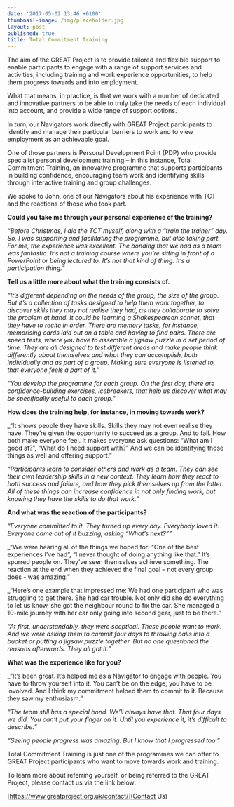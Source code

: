 ```yaml
---
date: '2017-05-02 13:46 +0100'
thumbnail-image: /img/placeholder.jpg
layout: post
published: true
title: Total Commitment Training
---
```


The aim of the GREAT Project is to provide tailored and flexible support to enable participants to engage with a range of support services and activities, including training and work experience opportunities, to help them progress towards and into employment. 

What that means, in practice, is that we work with a number of dedicated and innovative partners to be able to truly take the needs of each individual into account, and provide a wide range of support options. 

In turn, our Navigators work directly with GREAT Project participants to identify and manage their particular barriers to work and to view employment as an achievable goal.

One of those partners is Personal Development Point (PDP) who provide specialist personal development training – in this instance, Total Commitment Training, an innovative programme that supports participants in building confidence, encouraging team work and identifying skills through interactive training and group challenges.  

We spoke to John, one of our Navigators about his experience with TCT and the reactions of those who took part. 

**Could you take me through your personal experience of the training?**

_“Before Christmas, I did the TCT myself, along with a “train the trainer” day. So, I was supporting and facilitating the programme, but also taking part. For me, the experience was excellent. The bonding that we had as a team was fantastic. It’s not a training course where you’re sitting in front of a PowerPoint or being lectured to. It’s not that kind of thing. It’s a participation thing.”_

**Tell us a little more about what the training consists of.**

_“It’s different depending on the needs of the group, the size of the group. But it’s a collection of tasks designed to help them work together, to discover skills they may not realise they had, as they collaborate to solve the problem at hand. It could be learning a Shakespearean sonnet, that they have to recite in order. There are memory tasks, for instance, memorising cards laid out on a table and having to find pairs. There are speed tests, where you have to assemble a jigsaw puzzle in a set period of time. They are all designed to test different areas and make people think differently about themselves and what they can accomplish, both individually and as part of a group. Making sure everyone is listened to, that everyone feels a part of it.”_

_“You develop the programme for each group. On the first day, there are confidence-building exercises, icebreakers, that help us discover what may be specifically useful to each group.”_

**How does the training help, for instance, in moving towards work?**

_“It shows people they have skills. Skills they may not even realise they have. They’re given the opportunity to succeed as a group. And to fail. How both make everyone feel. It makes everyone ask questions: “What am I good at?”, “What do I need support with?” And we can be identifying those things as well and offering support.” 

_“Participants learn to consider others and work as a team. They can see their own leadership skills in a new context. They learn how they react to both success and failure, and how they pick themselves up from the latter. All of these things can increase confidence in not only finding work, but knowing they have the skills to do that work.”_
 
**And what was the reaction of the participants?**

_“Everyone committed to it. They turned up every day. Everybody loved it.  Everyone came out of it buzzing, asking “What’s next?””_

_“We were hearing all of the things we hoped for: “One of the best experiences I’ve had”, “I never thought of doing anything like that.” It’s spurred people on. They’ve seen themselves achieve something. The reaction at the end when they achieved the final goal – not every group does - was amazing.”

_“Here’s one example that impressed me: We had one participant who was struggling to get there. She had car trouble. Not only did she do everything to let us know, she got the neighbour round to fix the car. She managed a 10-mile journey with her car only going into second gear, just to be there.” 

_“At first, understandably, they were sceptical. These people want to work. And we were asking them to commit four days to throwing balls into a bucket or putting a jigsaw puzzle together. But no one questioned the reasons afterwards. They all got it.”_

**What was the experience like for you?**

_“It’s been great. It’s helped me as a Navigator to engage with people. You have to throw yourself into it. You can’t be on the edge; you have to be involved. And I think my commitment helped them to commit to it. Because they saw my enthusiasm.”

_“The team still has a special bond. We’ll always have that. That four days we did. You can’t put your finger on it. Until you experience it, it’s difficult to describe.”_

_“Seeing people progress was amazing. But I know that I progressed too.”_

Total Commitment Training is just one of the programmes we can offer to GREAT Project participants who want to move towards work and training. 

To learn more about referring yourself, or being referred to the GREAT Project, please contact us via the link below: 

[https://www.greatproject.org.uk/contact/](Contact Us)


